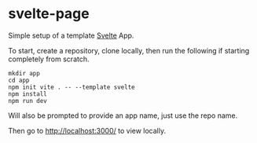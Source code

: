 # svelte-page

Simple setup of a template [Svelte](https://svelte.dev/) App. 

To start, create a repository, clone locally, then run the following if starting completely from scratch.

```
mkdir app
cd app
npm init vite . -- --template svelte
npm install
npm run dev
```

Will also be prompted to provide an app name, just use the repo name.

Then go to [http://localhost:3000/](http://localhost:3000/) to view locally.